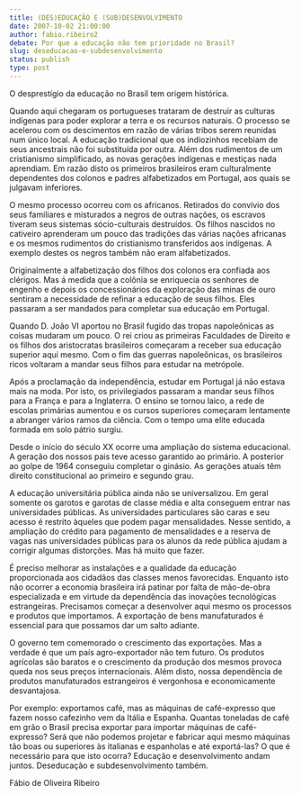 ```yaml
---
title: (DES)EDUCAÇÃO E (SUB)DESENVOLVIMENTO
date: 2007-10-02 21:00:00
author: fabio.ribeiro2
debate: Por que a educação não tem prioridade no Brasil?
slug: deseducacao-e-subdesenvolvimento
status: publish 
type: post
---
```


  

O desprestígio da educação no Brasil tem origem histórica.   

  

  

Quando aqui chegaram os portugueses trataram de destruir as culturas indígenas para poder explorar a terra e os recursos naturais. O processo se acelerou com os descimentos em razão de várias tribos serem reunidas num único local. A educação tradicional que os indiozinhos recebiam de seus ancestrais não foi substituída por outra. Além dos rudimentos de um cristianismo simplificado, as novas gerações indígenas e mestiças nada aprendiam. Em razão disto os primeiros brasileiros eram culturalmente dependentes dos colonos e padres alfabetizados em Portugal, aos quais se julgavam inferiores.  

  

  

O mesmo processo ocorreu com os africanos. Retirados do convívio dos seus familiares e misturados a negros de outras nações, os escravos tiveram seus sistemas sócio-culturais destruídos. Os filhos nascidos no cativeiro aprenderam um pouco das tradições das várias nações africanas e os mesmos rudimentos do cristianismo transferidos aos indígenas. A exemplo destes os negros também não eram alfabetizados.  

  

  

Originalmente a alfabetização dos filhos dos colonos era confiada aos clérigos. Mas á medida que a colônia se enriquecia os senhores de engenho e depois os concessionários da exploração das minas de ouro sentiram a necessidade de refinar a educação de seus filhos. Eles passaram a ser mandados para completar sua educação em Portugal.  

  

  

Quando D. João VI aportou no Brasil fugido das tropas napoleônicas as coisas mudaram um pouco. O rei criou as primeiras Faculdades de Direito e os filhos dos aristocratas brasileiros começaram a receber sua educação superior aqui mesmo. Com o fim das guerras napoleônicas, os brasileiros ricos voltaram a mandar seus filhos para estudar na metrópole.  

  

  

Após a proclamação da independência, estudar em Portugal já não estava mais na moda. Por isto, os privilegiados passaram a mandar seus filhos para a França e para a Inglaterra. O ensino se tornou laico, a rede de escolas primárias aumentou e os cursos superiores começaram lentamente a abranger vários ramos da ciência. Com o tempo uma elite educada formada em solo pátrio surgiu.   

  

  

Desde o início do século XX ocorre uma ampliação do sistema educacional. A geração dos nossos pais teve acesso garantido ao primário. A posterior ao golpe de 1964 conseguiu completar o ginásio. As gerações atuais têm direito constitucional ao primeiro e segundo grau.   

  

  

A educação universitária pública ainda não se universalizou. Em geral somente os garotos e garotas de classe média e alta conseguem entrar nas universidades públicas. As universidades particulares são caras e seu acesso é restrito àqueles que podem pagar mensalidades. Nesse sentido, a ampliação do crédito para pagamento de mensalidades e a reserva de vagas nas universidades públicas para os alunos da rede pública ajudam a corrigir algumas distorções. Mas há muito que fazer.  

  

  

É preciso melhorar as instalações e a qualidade da educação proporcionada aos cidadãos das classes menos favorecidas. Enquanto isto não ocorrer a economia brasileira irá patinar por falta de mão-de-obra especializada e em virtude da dependência das inovações tecnológicas estrangeiras. Precisamos começar a desenvolver aqui mesmo os processos e produtos que importamos. A exportação de bens manufaturados é essencial para que possamos dar um salto adiante.  

  

  

O governo tem comemorado o crescimento das exportações. Mas a verdade é que um país agro-exportador não tem futuro. Os produtos agrícolas são baratos e o crescimento da produção dos mesmos provoca queda nos seus preços internacionais. Além disto, nossa dependência de produtos manufaturados estrangeiros é vergonhosa e economicamente desvantajosa.   

  

  

Por exemplo: exportamos café, mas as máquinas de café-expresso que fazem nosso cafezinho vem da Itália e Espanha. Quantas toneladas de café em grão o Brasil precisa exportar para importar máquinas de café-expresso? Será que não podemos projetar e fabricar aqui mesmo máquinas tão boas ou superiores às italianas e espanholas e até exportá-las? O que é necessário para que isto ocorra? Educação e desenvolvimento andam juntos. Deseducação e subdesenvolvimento também.  

  

  

  

Fábio de Oliveira Ribeiro
